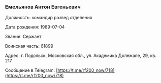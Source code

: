 ### Емельянов Антон Евгеньевич

Должность: командир развед отделения

Дата рождения: 1989-07-04

Звание: Сержант

Воинская часть: 61899

Адрес: г. Подольск, Московская обл., ул. Академика Долежале, 29, кв. 217

Сообщение в Telegram: [https://t.me/rf200_now/718](https://t.me/rf200_now/718)
